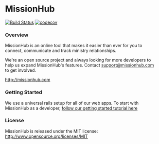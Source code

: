 MissionHub
==========

[![Build Status](https://travis-ci.com/CruGlobal/missionhub.svg?token=f5yxyceGFsEMRFnFdKXz&branch=MH-978v2)](https://travis-ci.com/CruGlobal/missionhub) [![codecov](https://codecov.io/gh/CruGlobal/missionhub/branch/master/graph/badge.svg?token=WtajghOzSN)](https://codecov.io/gh/CruGlobal/missionhub)

### Overview

MissionHub is an online tool that makes it easier than ever for you to connect, communicate and track ministry relationships.

We're an open source project and always looking for more developers to help us expand MissionHub's features.  Contact support@missionhub.com to get involved.

http://missionhub.com

### Getting Started

We use a universal rails setup for all of our web apps. To start with MissionHub as a developer, [follow our getting started tutorial here](https://github.com/CruGlobal/wmd-team-norms/wiki/Rails-Onboarding-Steps)

### License

MissionHub is released under the MIT license:  http://www.opensource.org/licenses/MIT

